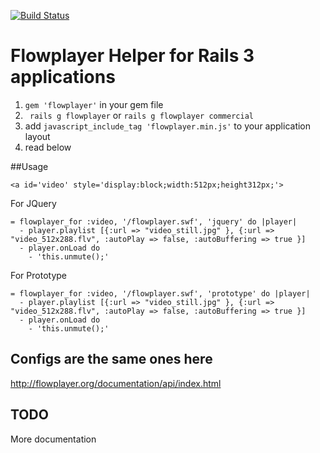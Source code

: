 [![Build Status](https://travis-ci.org/scottdavis/flowplayer-gem.png?branch=master)](https://travis-ci.org/scottdavis/flowplayer-gem)
# Flowplayer Helper for Rails 3 applications

1. `gem 'flowplayer'` in your gem file
2. ` rails g flowplayer` or `rails g flowplayer commercial`
3. add `javascript_include_tag 'flowplayer.min.js'` to your application layout
4. read below

##Usage

    <a id='video' style='display:block;width:512px;height312px;'>
    
  For JQuery

    = flowplayer_for :video, '/flowplayer.swf', 'jquery' do |player|
      - player.playlist [{:url => "video_still.jpg" }, {:url => "video_512x288.flv", :autoPlay => false, :autoBuffering => true }]
      - player.onLoad do
        - 'this.unmute();'
  For Prototype    
  
    = flowplayer_for :video, '/flowplayer.swf', 'prototype' do |player|
      - player.playlist [{:url => "video_still.jpg" }, {:url => "video_512x288.flv", :autoPlay => false, :autoBuffering => true }]
      - player.onLoad do
        - 'this.unmute();'
        
## Configs are the same ones here
  
  http://flowplayer.org/documentation/api/index.html

## TODO 
  More documentation
